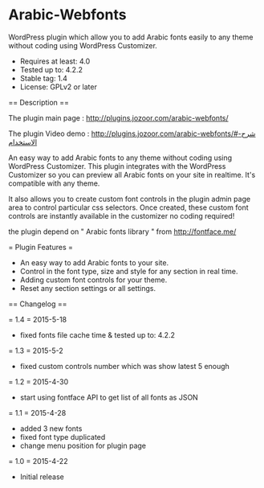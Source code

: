 # Arabic-Webfonts
WordPress plugin which allow you to add Arabic fonts easily to any theme without coding using WordPress Customizer.

* Requires at least: 4.0
* Tested up to: 4.2.2
* Stable tag: 1.4
* License: GPLv2 or later

== Description ==

The plugin main page : http://plugins.jozoor.com/arabic-webfonts/

The plugin Video demo : http://plugins.jozoor.com/arabic-webfonts/#شرح-الاستخدام

An easy way to add Arabic fonts to any theme without coding using WordPress Customizer. This plugin integrates with the WordPress Customizer so you can preview all Arabic fonts on your site in realtime. It's compatible with any theme. 

It also allows you to create custom font controls in the plugin admin page area to control particular css selectors. Once created, these custom font controls are instantly available in the customizer no coding required!

the plugin depend on " Arabic fonts library " from http://fontface.me/ 

= Plugin Features =
* An easy way to add Arabic fonts to your site.
* Control in the font type, size and style for any section in real time.
* Adding custom font controls for your theme.
* Reset any section settings or all settings.

== Changelog ==

= 1.4 = 2015-5-18
* fixed fonts file cache time & tested up to: 4.2.2

= 1.3 = 2015-5-2
* fixed custom controls number which was show latest 5 enough

= 1.2 = 2015-4-30
* start using fontface API to get list of all fonts as JSON

= 1.1 = 2015-4-28
* added 3 new fonts
* fixed font type duplicated
* change menu position for plugin page

= 1.0 = 2015-4-22
* Initial release

